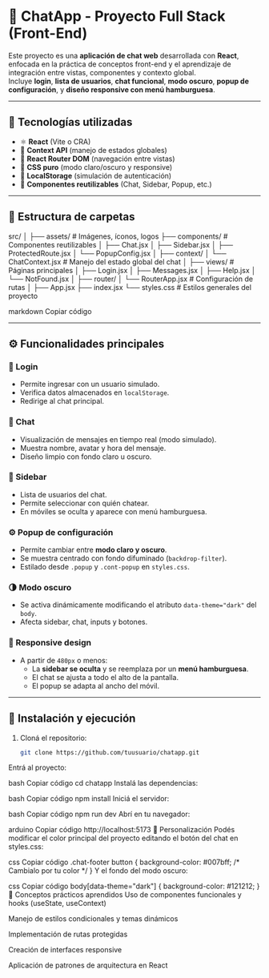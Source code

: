 # 💬 ChatApp - Proyecto Full Stack (Front-End)

Este proyecto es una **aplicación de chat web** desarrollada con **React**, enfocada en la práctica de conceptos front-end y el aprendizaje de integración entre vistas, componentes y contexto global.  
Incluye **login**, **lista de usuarios**, **chat funcional**, **modo oscuro**, **popup de configuración**, y **diseño responsive con menú hamburguesa**.

---

## 🚀 Tecnologías utilizadas

- ⚛️ **React** (Vite o CRA)
- 🧠 **Context API** (manejo de estados globales)
- 🧩 **React Router DOM** (navegación entre vistas)
- 🎨 **CSS puro** (modo claro/oscuro y responsive)
- 🔐 **LocalStorage** (simulación de autenticación)
- 💬 **Componentes reutilizables** (Chat, Sidebar, Popup, etc.)

---

## 📂 Estructura de carpetas

src/
│
├── assets/ # Imágenes, íconos, logos
├── components/ # Componentes reutilizables
│ ├── Chat.jsx
│ ├── Sidebar.jsx
│ ├── ProtectedRoute.jsx
│ └── PopupConfig.jsx
│
├── context/
│ └── ChatContext.jsx # Manejo del estado global del chat
│
├── views/ # Páginas principales
│ ├── Login.jsx
│ ├── Messages.jsx
│ ├── Help.jsx
│ └── NotFound.jsx
│
├── router/
│ └── RouterApp.jsx # Configuración de rutas
│
├── App.jsx
├── index.jsx
└── styles.css # Estilos generales del proyecto

markdown
Copiar código

---

## ⚙️ Funcionalidades principales

### 🔑 Login
- Permite ingresar con un usuario simulado.
- Verifica datos almacenados en `localStorage`.
- Redirige al chat principal.

### 💬 Chat
- Visualización de mensajes en tiempo real (modo simulado).
- Muestra nombre, avatar y hora del mensaje.
- Diseño limpio con fondo claro u oscuro.

### 👥 Sidebar
- Lista de usuarios del chat.
- Permite seleccionar con quién chatear.
- En móviles se oculta y aparece con menú hamburguesa.

### ⚙️ Popup de configuración
- Permite cambiar entre **modo claro y oscuro**.
- Se muestra centrado con fondo difuminado (`backdrop-filter`).
- Estilado desde `.popup` y `.cont-popup` en `styles.css`.

### 🌗 Modo oscuro
- Se activa dinámicamente modificando el atributo `data-theme="dark"` del `body`.
- Afecta sidebar, chat, inputs y botones.

### 📱 Responsive design
- A partir de `480px` o menos:
  - La **sidebar se oculta** y se reemplaza por un **menú hamburguesa**.
  - El chat se ajusta a todo el alto de la pantalla.
  - El popup se adapta al ancho del móvil.

---

## 🧱 Instalación y ejecución

1. Cloná el repositorio:
   ```bash
   git clone https://github.com/tuusuario/chatapp.git
Entrá al proyecto:

bash
Copiar código
cd chatapp
Instalá las dependencias:

bash
Copiar código
npm install
Iniciá el servidor:

bash
Copiar código
npm run dev
Abrí en tu navegador:

arduino
Copiar código
http://localhost:5173
🧩 Personalización
Podés modificar el color principal del proyecto editando el botón del chat en styles.css:

css
Copiar código
.chat-footer button {
  background-color: #007bff; /* Cambialo por tu color */
}
Y el fondo del modo oscuro:

css
Copiar código
body[data-theme="dark"] {
  background-color: #121212;
}
🧠 Conceptos prácticos aprendidos
Uso de componentes funcionales y hooks (useState, useContext)

Manejo de estilos condicionales y temas dinámicos

Implementación de rutas protegidas

Creación de interfaces responsive

Aplicación de patrones de arquitectura en React

